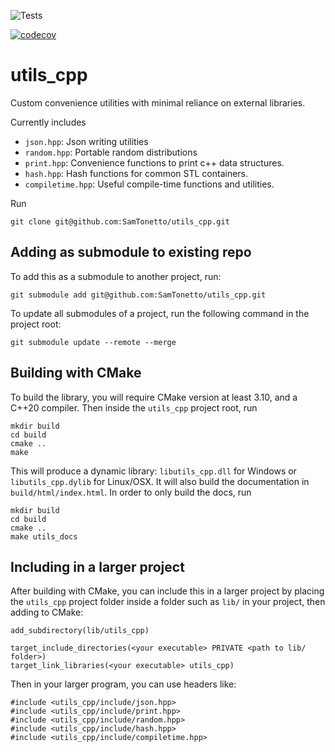 ![Tests](https://github.com/samtonetto/utils_cpp/actions/workflows/tests.yml/badge.svg)

[![codecov](https://codecov.io/gh/SamTonetto/utils_cpp/branch/main/graph/badge.svg?token=ZYM5TU5WJB)](https://codecov.io/gh/SamTonetto/utils_cpp)

# utils_cpp

Custom convenience utilities with minimal reliance on external libraries.

Currently includes

- `json.hpp`: Json writing utilities
- `random.hpp`: Portable random distributions
- `print.hpp`: Convenience functions to print c++ data structures.
- `hash.hpp`: Hash functions for common STL containers.
- `compiletime.hpp`: Useful compile-time functions and utilities.

Run
```
git clone git@github.com:SamTonetto/utils_cpp.git
```

## Adding as submodule to existing repo

To add this as a submodule to another project, run:
```
git submodule add git@github.com:SamTonetto/utils_cpp.git
```

To update all submodules of a project, run the following command in the project root:
```
git submodule update --remote --merge
```


## Building with CMake

To build the library, you will require CMake version at least 3.10, and a C++20 compiler. Then inside the `utils_cpp` project root, run
```
mkdir build
cd build
cmake ..
make
```
This will produce a dynamic library: `libutils_cpp.dll` for Windows or `libutils_cpp.dylib` for Linux/OSX. It will also build the documentation in `build/html/index.html`. In order to only build the docs, run
```
mkdir build
cd build
cmake ..
make utils_docs
```

## Including in a larger project

After building with CMake, you can include this in a larger project by placing the `utils_cpp` project folder inside a folder such as `lib/` in your project, then adding to CMake:

```
add_subdirectory(lib/utils_cpp)

target_include_directories(<your executable> PRIVATE <path to lib/ folder>)
target_link_libraries(<your executable> utils_cpp)
```

Then in your larger program, you can use headers like:
```
#include <utils_cpp/include/json.hpp>
#include <utils_cpp/include/print.hpp>
#include <utils_cpp/include/random.hpp>
#include <utils_cpp/include/hash.hpp>
#include <utils_cpp/include/compiletime.hpp>
```
